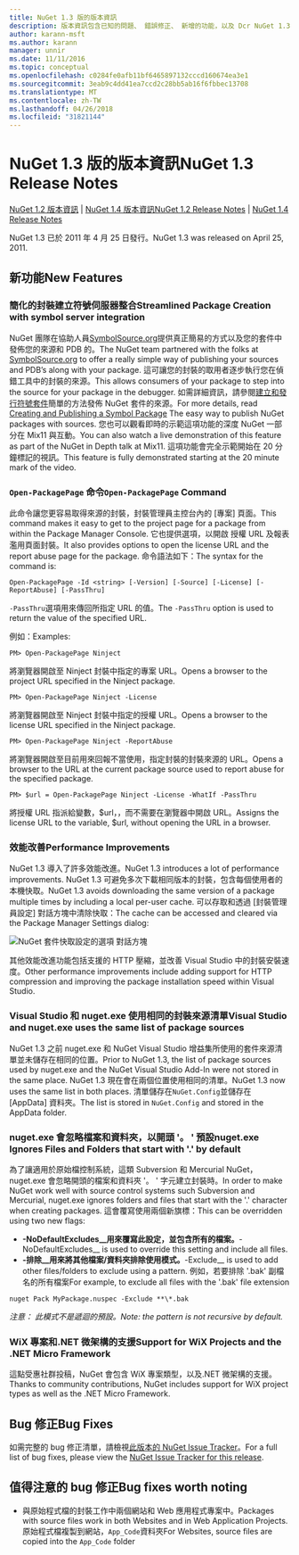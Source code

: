 ```yaml
---
title: NuGet 1.3 版的版本資訊
description: 版本資訊包含已知的問題、 錯誤修正、 新增的功能，以及 Dcr NuGet 1.3。
author: karann-msft
ms.author: karann
manager: unnir
ms.date: 11/11/2016
ms.topic: conceptual
ms.openlocfilehash: c0284fe0afb11bf6465897132cccd160674ea3e1
ms.sourcegitcommit: 3eab9c4dd41ea7ccd2c28bb5ab16f6fbbec13708
ms.translationtype: MT
ms.contentlocale: zh-TW
ms.lasthandoff: 04/26/2018
ms.locfileid: "31821144"
---
```

# <a name="nuget-13-release-notes"></a><span data-ttu-id="52119-103">NuGet 1.3 版的版本資訊</span><span class="sxs-lookup"><span data-stu-id="52119-103">NuGet 1.3 Release Notes</span></span>

<span data-ttu-id="52119-104">[NuGet 1.2 版本資訊](../release-notes/nuget-1.2.md) | [NuGet 1.4 版本資訊](../release-notes/nuget-1.4.md)</span><span class="sxs-lookup"><span data-stu-id="52119-104">[NuGet 1.2 Release Notes](../release-notes/nuget-1.2.md) | [NuGet 1.4 Release Notes](../release-notes/nuget-1.4.md)</span></span>

<span data-ttu-id="52119-105">NuGet 1.3 已於 2011 年 4 月 25 日發行。</span><span class="sxs-lookup"><span data-stu-id="52119-105">NuGet 1.3 was released on April 25, 2011.</span></span>

## <a name="new-features"></a><span data-ttu-id="52119-106">新功能</span><span class="sxs-lookup"><span data-stu-id="52119-106">New Features</span></span>

### <a name="streamlined-package-creation-with-symbol-server-integration"></a><span data-ttu-id="52119-107">簡化的封裝建立符號伺服器整合</span><span class="sxs-lookup"><span data-stu-id="52119-107">Streamlined Package Creation with symbol server integration</span></span>

<span data-ttu-id="52119-108">NuGet 團隊在協助人員[SymbolSource.org](http://www.symbolsource.org/)提供真正簡易的方式以及您的套件中發佈您的來源和 PDB 的。</span><span class="sxs-lookup"><span data-stu-id="52119-108">The NuGet team partnered with the folks at [SymbolSource.org](http://www.symbolsource.org/) to offer a really simple way of publishing your sources and PDB’s along with your package.</span></span> <span data-ttu-id="52119-109">這可讓您的封裝的取用者逐步執行您在偵錯工具中的封裝的來源。</span><span class="sxs-lookup"><span data-stu-id="52119-109">This allows consumers of your package to step into the source for your package in the debugger.</span></span> <span data-ttu-id="52119-110">如需詳細資訊，請參閱[建立和發行符號套件](../create-packages/symbol-packages.md)簡單的方法發佈 NuGet 套件的來源。</span><span class="sxs-lookup"><span data-stu-id="52119-110">For more details, read [Creating and Publishing a Symbol Package](../create-packages/symbol-packages.md) The easy way to publish NuGet packages with sources.</span></span> <span data-ttu-id="52119-111">您也可以觀看即時的示範這項功能的深度 NuGet 一部分在 Mix11 與互動。</span><span class="sxs-lookup"><span data-stu-id="52119-111">You can also watch a live demonstration of this feature as part of the NuGet in Depth talk at Mix11.</span></span> <span data-ttu-id="52119-112">這項功能會完全示範開始在 20 分鐘標記的視訊。</span><span class="sxs-lookup"><span data-stu-id="52119-112">This feature is fully demonstrated starting at the 20 minute mark of the video.</span></span>

### <a name="open-packagepage-command"></a><span data-ttu-id="52119-113">`Open-PackagePage` 命令</span><span class="sxs-lookup"><span data-stu-id="52119-113">`Open-PackagePage` Command</span></span>

<span data-ttu-id="52119-114">此命令讓您更容易取得來源的封裝，封裝管理員主控台內的 [專案] 頁面。</span><span class="sxs-lookup"><span data-stu-id="52119-114">This command makes it easy to get to the project page for a package from within the Package Manager Console.</span></span> <span data-ttu-id="52119-115">它也提供選項，以開啟 授權 URL 及報表濫用頁面封裝。</span><span class="sxs-lookup"><span data-stu-id="52119-115">It also provides options to open the license URL and the report abuse page for the package.</span></span>
<span data-ttu-id="52119-116">命令語法如下：</span><span class="sxs-lookup"><span data-stu-id="52119-116">The syntax for the command is:</span></span>

    Open-PackagePage -Id <string> [-Version] [-Source] [-License] [-ReportAbuse] [-PassThru]

<span data-ttu-id="52119-117">`-PassThru`選項用來傳回所指定 URL 的值。</span><span class="sxs-lookup"><span data-stu-id="52119-117">The `-PassThru` option is used to return the value of the specified URL.</span></span>

<span data-ttu-id="52119-118">例如：</span><span class="sxs-lookup"><span data-stu-id="52119-118">Examples:</span></span>

    PM> Open-PackagePage Ninject

<span data-ttu-id="52119-119">將瀏覽器開啟至 Ninject 封裝中指定的專案 URL。</span><span class="sxs-lookup"><span data-stu-id="52119-119">Opens a browser to the project URL specified in the Ninject package.</span></span>

    PM> Open-PackagePage Ninject -License

<span data-ttu-id="52119-120">將瀏覽器開啟至 Ninject 封裝中指定的授權 URL。</span><span class="sxs-lookup"><span data-stu-id="52119-120">Opens a browser to the license URL specified in the Ninject package.</span></span>

    PM> Open-PackagePage Ninject -ReportAbuse

<span data-ttu-id="52119-121">將瀏覽器開啟至目前用來回報不當使用，指定封裝的封裝來源的 URL。</span><span class="sxs-lookup"><span data-stu-id="52119-121">Opens a browser to the URL at the current package source used to report abuse for the specified package.</span></span>

    PM> $url = Open-PackagePage Ninject -License -WhatIf -PassThru

<span data-ttu-id="52119-122">將授權 URL 指派給變數，$url，，而不需要在瀏覽器中開啟 URL。</span><span class="sxs-lookup"><span data-stu-id="52119-122">Assigns the license URL to the variable, $url, without opening the URL in a browser.</span></span>

### <a name="performance-improvements"></a><span data-ttu-id="52119-123">效能改善</span><span class="sxs-lookup"><span data-stu-id="52119-123">Performance Improvements</span></span>

<span data-ttu-id="52119-124">NuGet 1.3 導入了許多效能改進。</span><span class="sxs-lookup"><span data-stu-id="52119-124">NuGet 1.3 introduces a lot of performance improvements.</span></span> <span data-ttu-id="52119-125">NuGet 1.3 可避免多次下載相同版本的封裝，包含每個使用者的本機快取。</span><span class="sxs-lookup"><span data-stu-id="52119-125">NuGet 1.3 avoids downloading the same version of a package multiple times by including a local per-user cache.</span></span> <span data-ttu-id="52119-126">可以存取和透過 [封裝管理員設定] 對話方塊中清除快取：</span><span class="sxs-lookup"><span data-stu-id="52119-126">The cache can be accessed and cleared via the Package Manager Settings dialog:</span></span>

![NuGet 套件快取設定的選項 對話方塊](./media/nuget-options.png)

<span data-ttu-id="52119-128">其他效能改進功能包括支援的 HTTP 壓縮，並改善 Visual Studio 中的封裝安裝速度。</span><span class="sxs-lookup"><span data-stu-id="52119-128">Other performance improvements include adding support for HTTP compression and improving the package installation speed within Visual Studio.</span></span>

### <a name="visual-studio-and-nugetexe-uses-the-same-list-of-package-sources"></a><span data-ttu-id="52119-129">Visual Studio 和 nuget.exe 使用相同的封裝來源清單</span><span class="sxs-lookup"><span data-stu-id="52119-129">Visual Studio and nuget.exe uses the same list of package sources</span></span>

<span data-ttu-id="52119-130">NuGet 1.3 之前 nuget.exe 和 NuGet Visual Studio 增益集所使用的套件來源清單並未儲存在相同的位置。</span><span class="sxs-lookup"><span data-stu-id="52119-130">Prior to NuGet 1.3, the list of package sources used by nuget.exe and the NuGet Visual Studio Add-In were not stored in the same place.</span></span> <span data-ttu-id="52119-131">NuGet 1.3 現在會在兩個位置使用相同的清單。</span><span class="sxs-lookup"><span data-stu-id="52119-131">NuGet 1.3 now uses the same list in both places.</span></span> <span data-ttu-id="52119-132">清單儲存在`NuGet.Config`並儲存在 [AppData] 資料夾。</span><span class="sxs-lookup"><span data-stu-id="52119-132">The list is stored in `NuGet.Config` and stored in the AppData folder.</span></span>

### <a name="nugetexe-ignores-files-and-folders-that-start-with--by-default"></a><span data-ttu-id="52119-133">nuget.exe 會忽略檔案和資料夾，以開頭 '。 ' 預設</span><span class="sxs-lookup"><span data-stu-id="52119-133">nuget.exe Ignores Files and Folders that start with '.' by default</span></span>

<span data-ttu-id="52119-134">為了讓適用於原始檔控制系統，這類 Subversion 和 Mercurial NuGet，nuget.exe 會忽略開頭的檔案和資料夾 '。 ' 字元建立封裝時。</span><span class="sxs-lookup"><span data-stu-id="52119-134">In order to make NuGet work well with source control systems such Subversion and Mercurial, nuget.exe ignores folders and files that start with the '.' character when creating packages.</span></span> <span data-ttu-id="52119-135">這會覆寫使用兩個新旗標：</span><span class="sxs-lookup"><span data-stu-id="52119-135">This can be overridden using two new flags:</span></span>

* <span data-ttu-id="52119-136">__-NoDefaultExcludes__用來覆寫此設定，並包含所有的檔案。</span><span class="sxs-lookup"><span data-stu-id="52119-136">__-NoDefaultExcludes__ is used to override this setting and include all files.</span></span>
* <span data-ttu-id="52119-137">__-排除__用來將其他檔案/資料夾排除使用模式。</span><span class="sxs-lookup"><span data-stu-id="52119-137">__-Exclude__ is used to add other files/folders to exclude using a pattern.</span></span> <span data-ttu-id="52119-138">例如，若要排除 '.bak' 副檔名的所有檔案</span><span class="sxs-lookup"><span data-stu-id="52119-138">For example, to exclude all files with the '.bak' file extension</span></span>

```
nuget Pack MyPackage.nuspec -Exclude **\*.bak
```  

<span data-ttu-id="52119-139">_注意： 此模式不是遞迴的預設。_</span><span class="sxs-lookup"><span data-stu-id="52119-139">_Note: the pattern is not recursive by default._</span></span>

### <a name="support-for-wix-projects-and-the-net-micro-framework"></a><span data-ttu-id="52119-140">WiX 專案和.NET 微架構的支援</span><span class="sxs-lookup"><span data-stu-id="52119-140">Support for WiX Projects and the .NET Micro Framework</span></span>

<span data-ttu-id="52119-141">這點受惠社群投稿，NuGet 會包含 WiX 專案類型，以及.NET 微架構的支援。</span><span class="sxs-lookup"><span data-stu-id="52119-141">Thanks to community contributions, NuGet includes support for WiX project types as well as the .NET Micro Framework.</span></span>

## <a name="bug-fixes"></a><span data-ttu-id="52119-142">Bug 修正</span><span class="sxs-lookup"><span data-stu-id="52119-142">Bug Fixes</span></span>

<span data-ttu-id="52119-143">如需完整的 bug 修正清單，請檢視[此版本的 NuGet Issue Tracker](http://nuget.codeplex.com/workitem/list/advanced?keyword=&status=All&type=All&priority=All&release=NuGet%201.3&assignedTo=All&component=All&sortField=LastUpdatedDate&sortDirection=Descending&page=0)。</span><span class="sxs-lookup"><span data-stu-id="52119-143">For a full list of bug fixes, please view the [NuGet Issue Tracker for this release](http://nuget.codeplex.com/workitem/list/advanced?keyword=&status=All&type=All&priority=All&release=NuGet%201.3&assignedTo=All&component=All&sortField=LastUpdatedDate&sortDirection=Descending&page=0).</span></span>

## <a name="bug-fixes-worth-noting"></a><span data-ttu-id="52119-144">值得注意的 bug 修正</span><span class="sxs-lookup"><span data-stu-id="52119-144">Bug fixes worth noting</span></span>

* <span data-ttu-id="52119-145">與原始程式檔的封裝工作中兩個網站和 Web 應用程式專案中。</span><span class="sxs-lookup"><span data-stu-id="52119-145">Packages with source files work in both Websites and in Web Application Projects.</span></span>
<span data-ttu-id="52119-146">原始程式檔複製到網站，`App_Code`資料夾</span><span class="sxs-lookup"><span data-stu-id="52119-146">For Websites, source files are copied into the `App_Code` folder</span></span>
